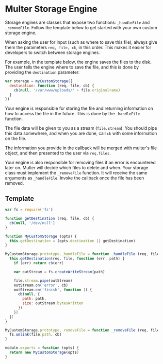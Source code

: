 # Multer Storage Engine

Storage engines are classes that expose two functions: `_handleFile` and `_removeFile`.
Follow the template below to get started with your own custom storage engine.

When asking the user for input (such as where to save this file), always give
them the parameters `req, file, cb`, in this order. This makes it easier for
developers to switch between storage engines.

For example, in the template below, the engine saves the files to the disk. The
user tells the engine where to save the file, and this is done by
providing the `destination` parameter:

```javascript
var storage = myCustomStorage({
  destination: function (req, file, cb) {
    cb(null, '/var/www/uploads/' + file.originalname)
  }
})
```

Your engine is responsible for storing the file and returning information on how to
access the file in the future. This is done by the `_handleFile` function.

The file data will be given to you as a stream (`file.stream`). You should pipe
this data somewhere, and when you are done, call `cb` with some information on the
file.

The information you provide in the callback will be merged with multer's file object,
and then presented to the user via `req.files`.

Your engine is also responsible for removing files if an error is encountered
later on. Multer will decide which files to delete and when. Your storage class must
implement the `_removeFile` function. It will receive the same arguments as
`_handleFile`. Invoke the callback once the file has been removed.

## Template

```javascript
var fs = require('fs')

function getDestination (req, file, cb) {
  cb(null, '/dev/null')
}

function MyCustomStorage (opts) {
  this.getDestination = (opts.destination || getDestination)
}

MyCustomStorage.prototype._handleFile = function _handleFile (req, file, cb) {
  this.getDestination(req, file, function (err, path) {
    if (err) return cb(err)

    var outStream = fs.createWriteStream(path)

    file.stream.pipe(outStream)
    outStream.on('error', cb)
    outStream.on('finish', function () {
      cb(null, {
        path: path,
        size: outStream.bytesWritten
      })
    })
  })
}

MyCustomStorage.prototype._removeFile = function _removeFile (req, file, cb) {
  fs.unlink(file.path, cb)
}

module.exports = function (opts) {
  return new MyCustomStorage(opts)
}
```
